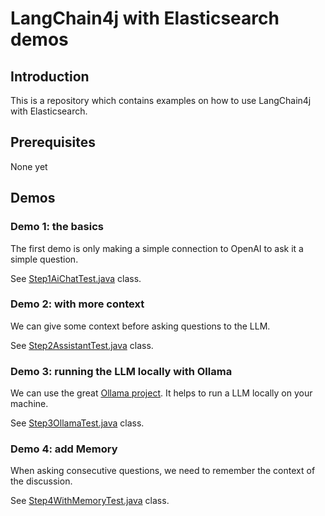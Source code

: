 # LangChain4j with Elasticsearch demos

## Introduction

This is a repository which contains examples on how to use LangChain4j with Elasticsearch.

## Prerequisites

None yet

## Demos

### Demo 1: the basics

The first demo is only making a simple connection to OpenAI to ask it 
a simple question.

See [Step1AiChatTest.java](src/test/java/fr/pilato/demo/Step1AiChatTest.java) class.

### Demo 2: with more context

We can give some context before asking questions to the LLM.

See [Step2AssistantTest.java](src/test/java/fr/pilato/demo/Step2AssistantTest.java) class.

### Demo 3: running the LLM locally with Ollama

We can use the great [Ollama project](https://ollama.com/). It helps to run a LLM locally
on your machine.

See [Step3OllamaTest.java](src/test/java/fr/pilato/demo/Step3OllamaTest.java) class.

### Demo 4: add Memory

When asking consecutive questions, we need to remember the context of the 
discussion.

See [Step4WithMemoryTest.java](src/test/java/fr/pilato/demo/Step4WithMemoryTest.java) class.
